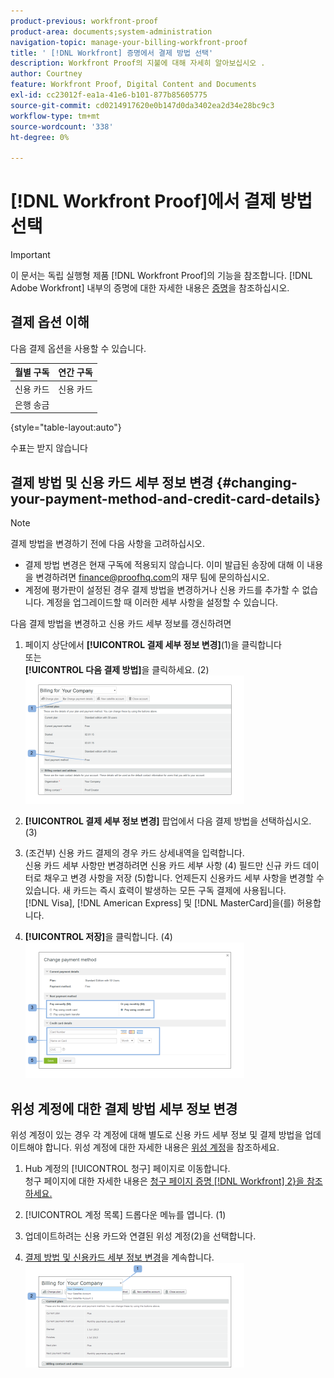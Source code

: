 ```yaml
---
product-previous: workfront-proof
product-area: documents;system-administration
navigation-topic: manage-your-billing-workfront-proof
title: ' [!DNL Workfront] 증명에서 결제 방법 선택'
description: Workfront Proof의 지불에 대해 자세히 알아보십시오 .
author: Courtney
feature: Workfront Proof, Digital Content and Documents
exl-id: cc23012f-ea1a-41e6-b101-877b85605775
source-git-commit: cd0214917620e0b147d0da3402ea2d34e28bc9c3
workflow-type: tm+mt
source-wordcount: '338'
ht-degree: 0%

---
```


# [!DNL Workfront Proof]에서 결제 방법 선택

>[!IMPORTANT]
>
>이 문서는 독립 실행형 제품 [!DNL Workfront Proof]의 기능을 참조합니다. [!DNL Adobe Workfront] 내부의 증명에 대한 자세한 내용은 [증명](../../../review-and-approve-work/proofing/proofing.md)을 참조하십시오.

## 결제 옵션 이해

다음 결제 옵션을 사용할 수 있습니다.

| **월별 구독** | **연간 구독** |
|---|---|
| 신용 카드 | 신용 카드 |
| 은행 송금 |  |

{style="table-layout:auto"}

수표는 받지 않습니다

## 결제 방법 및 신용 카드 세부 정보 변경 {#changing-your-payment-method-and-credit-card-details}

>[!NOTE]
>
>결제 방법을 변경하기 전에 다음 사항을 고려하십시오.
>
>* 결제 방법 변경은 현재 구독에 적용되지 않습니다. 이미 발급된 송장에 대해 이 내용을 변경하려면 [finance@proofhq.com](mailto:finance@proofhq.com)의 재무 팀에 문의하십시오.
>* 계정에 평가판이 설정된 경우 결제 방법을 변경하거나 신용 카드를 추가할 수 없습니다. 계정을 업그레이드할 때 이러한 세부 사항을 설정할 수 있습니다.
>



다음 결제 방법을 변경하고 신용 카드 세부 정보를 갱신하려면

1. 페이지 상단에서 **[!UICONTROL 결제 세부 정보 변경]**(1)을 클릭합니다\
   또는\
   **[!UICONTROL 다음 결제 방법]**&#x200B;을 클릭하세요. (2)\
   ![Payment_and_CC_details1.png](assets/payment-and-cc-details1-350x205.png)

1. **[!UICONTROL 결제 세부 정보 변경]** 팝업에서 다음 결제 방법을 선택하십시오. (3)
1. (조건부) 신용 카드 결제의 경우 카드 상세내역을 입력합니다.\
   신용 카드 세부 사항만 변경하려면 신용 카드 세부 사항 (4) 필드만 신규 카드 데이터로 채우고 변경 사항을 저장 (5)합니다. 언제든지 신용카드 세부 사항을 변경할 수 있습니다. 새 카드는 즉시 효력이 발생하는 모든 구독 결제에 사용됩니다.\
   [!DNL Visa], [!DNL American Express] 및 [!DNL MasterCard]을(를) 허용합니다.

1. **[!UICONTROL 저장]**&#x200B;을 클릭합니다. (4)\
   ![Payment_and_CC_details.png](assets/payment-and-cc-details-350x217.png)

## 위성 계정에 대한 결제 방법 세부 정보 변경

위성 계정이 있는 경우 각 계정에 대해 별도로 신용 카드 세부 정보 및 결제 방법을 업데이트해야 합니다. 위성 계정에 대한 자세한 내용은 [위성 계정](https://support.workfront.com/hc/en-us/sections/115000921108-Satellite-accounts)을 참조하세요.

1. Hub 계정의 [!UICONTROL 청구] 페이지로 이동합니다.\
   청구 페이지에 대한 자세한 내용은 [청구 페이지 증명 [!DNL Workfront] 2}을 참조하세요.](../../../workfront-proof/wp-billingsettings/manage-your-billing/wp-billing-page.md)

1. [!UICONTROL 계정 목록] 드롭다운 메뉴를 엽니다. (1)
1. 업데이트하려는 신용 카드와 연결된 위성 계정(2)을 선택합니다.
1. [결제 방법 및 신용카드 세부 정보 변경](#changing-your-payment-method-and-credit-card-details)을 계속합니다.\
   ![Satellite_Account_Billing_Page.png](assets/satellite-account-billing-page-350x167.png)
